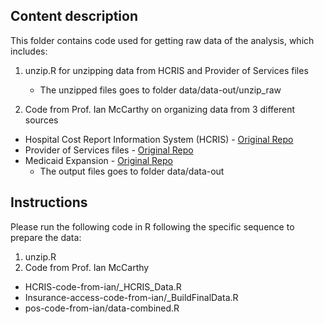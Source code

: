 ## Content description

This folder contains code used for getting raw data of the analysis, which includes:

1. unzip.R for unzipping data from HCRIS and Provider of Services files
    - The unzipped files goes to folder data/data-out/unzip_raw
    
  
2. Code from Prof. Ian McCarthy on organizing data from 3 different sources
  - Hospital Cost Report Information System (HCRIS) - [Original Repo](https://github.com/imccart/HCRIS)
  - Provider of Services files - [Original Repo](https://github.com/imccart/cms-pos)
  - Medicaid Expansion - [Original Repo](https://github.com/imccart/Insurance-Access)
    - The output files goes to folder data/data-out
    
## Instructions

Please run the following code in R following the specific sequence to prepare the data:

1. unzip.R
2. Code from Prof. Ian McCarthy
  - HCRIS-code-from-ian/_HCRIS_Data.R
  - Insurance-access-code-from-ian/_BuildFinalData.R
  - pos-code-from-ian/data-combined.R
